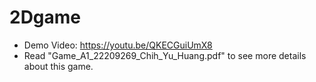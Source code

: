 # 2Dgame

- Demo Video: https://youtu.be/QKECGuiUmX8
- Read "Game_A1_22209269_Chih_Yu_Huang.pdf" to see more details about this game.
